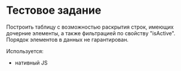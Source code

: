# Тестовое задание

Построить таблицу с возможностью раскрытия строк, имеющих дочерние элементы, а также фильтрацией по свойству "isActive". Порядок элементов в данных не гарантирован.

Используется:
-  нативный JS
